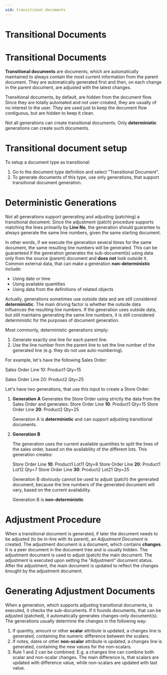 ```yaml
---
uid: transitional-documents
---
```


# Transitional Documents

# Transitional Documents

**Transitional documents** are documents, which are automatically maintained to always contain the most current information from the parent document.
They are automatically generated first and then, on each change in the parent document, are adjusted with the latest changes.

Transitional documents, by default, are hidden from the document flow.
Since they are totally automated and not user-created, they are usually of no interest to the user.
They are used just to keep the document flow contiguous, but are hidden to keep it clean.

Not all generations can create transitional documents. Only **deterministic** generations can create such documents.

# Transitional document setup

To setup a document type as transitional:

1. Go to the document type definition and select "Transitional Document".
2. To generate documents of this type, use only generations, that support transitional document generation.

# Deterministic Generations

Not all generations support generating and adjusting (patching) a transitional document. 
Since the adjustment (patch) procedure supports matching the lines primarily by **Line No**, the generation should guarantee to always generate the same line numbers, given the same starting document.

In other words, if we execute the generation several times for the same document, the same resulting line numbers will be generated. This can be guaranteed if the generation generates the sub-document(s) using data only from the source (parent) document and **does not** look outside it. 
Common external data, that can make a generation **non-deterministic** include: 

- Using date or time
- Using available quantities
- Using data from the definitions of related objects

Actually, generations sometimes use outside data and are still considered **deterministic**.
The main driving factor is whether the outside data influences the resulting line numbers.
If the generation uses outside data, but still maintains generating the same line numbers, it is still considered deterministic for the purposes of document generation.

Most commonly, deterministic generations simply:

1. Generate exactly one line for each parent line.
2. Use the line number from the parent line to set the line number of the generated line (e.g. they do not use auto-numbering).

For example, let's have the following Sales Order:

Sales Order Line 10: Product1 Qty=15

Sales Order Line 20: Product2 Qty=25

Let's have two generations, that use this input to create a Store Order:

1. **Generation A**
   Generates the Store Order using strictly the data from the Sales Order and generates:
   Store Order Line **10**: Product1 Qty=15
   Store Order Line **20**: Product2 Qty=25

   Generation A is **deterministic** and can support adjusting transitional documents.

2. **Generation B**

   The generation uses the current available quantities to split the lines of the sales order, based on the availability of the different lots. This generation creates:

   Store Order Line **10**: Product1 Lot11 Qty=8
   Store Order Line **20**: Product1 Lot12 Qty=7
   Store Order Line **30**: Product2 Lot21 Qty=25

   Generation B obviously cannot be used to adjust (patch) the generated document, because the line numbers of the generated document will vary, based on the current availability.

   Generation B is **non-deterministic**

# Adjustment Procedure

When a transitional document is generated, if later the document needs to be adjusted (to be in-line with its parent), an *Adjustment Document* is created.
The adjustment document is a document, which contains **changes**. It is a peer document in the document tree and is usually hidden. 
The adjustment document is used to adjust (patch) the main document. The adjustment is executed upon setting the "Adjustment" document status.
After the adjustment, the main document is updated to reflect the changes brought by the adjustment document.

# Generating Adjustment Documents

When a generation, which supports adjusting transitional documents, is executed, it checks the sub-documents. If it founds documents, that can be adjusted (patched), it automatically generates changes-only document(s). The generations usually determine the changes in the following way:

1. If quantity, amount or other **scalar** attribute is updated, a changes line is generated, containing the numeric difference between the scalars.
2. If notes, dates or other **non-scalar** attribute is updated, a changes line is generated, containing the new values for the non-scalars.
3. Rule 1 and 2 can be combined. E.g. a changes line can combine both scalar and non-scalar changes. The main difference is, that scalars are updated with difference value, while non-scalars are updated with last value.

